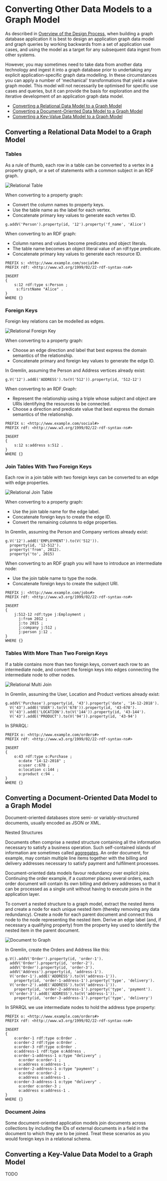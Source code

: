 # Converting Other Data Models to a Graph Model

As described in [Overview of the Design Process](../graph-data-modelling#overview-of-the-design-process), when building a graph database application it is best to design an application graph data model and graph queries by working backwards from a set of application use cases, and using the model as a target for any subsequent data ingest from other systems.

However, you may sometimes need to take data from another data technology and ingest it into a graph database prior to undertaking any explicit application-specific graph data modelling. In these circumstances you can apply a number of 'mechanical' transformations that yield a naive graph model. This model will not necessarily be optimised for specific use cases and queries, but it can provide the basis for exploration and the iterative development of an application graph data model.

  * [Converting a Relational Data Model to a Graph Model](#converting-a-relational-data-model-to-a-graph-model)
  * [Converting a Document-Oriented Data Model to a Graph Model](#converting-a-document-oriented-data-model-to-a-graph-model)
  * [Converting a Key-Value Data Model to a Graph Model](#converting-a-key-value-data-model-to-a-graph-model)

## Converting a Relational Data Model to a Graph Model

### Tables

As a rule of thumb, each row in a table can be converted to a vertex in a property graph, or a set of statements with a common subject in an RDF graph. 

![Relational Table](relational-table.png)

When converting to a property graph:

  * Convert the column names to property keys.
  * Use the table name as the label for each vertex. 
  * Concatenate primary key values to generate each vertex ID.

```
g.addV('Person').property(id, '12').property('f_name', 'Alice')
```

When converting to an RDF graph:

  * Column names and values become predicates and object literals.
  * The table name becomes an object literal value of an rdf:type predicate. 
  * Concatenate primary key values to generate each resource ID.

```
PREFIX s: <http://www.example.com/social#>
PREFIX rdf: <http://www.w3.org/1999/02/22-rdf-syntax-ns#>

INSERT
{
    s:12 rdf:type s:Person ;
     s:firstName "Alice" .
}
WHERE {}
```

### Foreign Keys

Foreign key relations can be modelled as edges. 

![Relational Foreign Key](relational-fk1.png)

When converting to a property graph:

  * Choose an edge direction and label that best express the domain semantics of the relationship.
  * Concatenate primary and foreign key values to generate the edge ID.

In Gremlin, assuming the Person and Address vertices already exist:

```
g.V('12').addE('ADDRESS').to(V('512')).property(id, '512-12')
```

When converting to an RDF Graph:

  * Represent the relationship using a triple whose subject and object are URIs identifying the resources to be connected.
  * Choose a direction and predicate value that best express the domain semantics of the relationship.

```
PREFIX s: <http://www.example.com/social#>
PREFIX rdf: <http://www.w3.org/1999/02/22-rdf-syntax-ns#>

INSERT
{
    s:12 s:address s:512 .
}
WHERE {}
```

### Join Tables With Two Foreign Keys

Each row in a join table with two foreign keys can be converted to an edge with edge properties.

![Relational Join Table](relational-join-table.png)

When converting to a property graph:

  * Use the join table name for the edge label.
  * Concatenate foreign keys to create the edge ID.
  * Convert the remaining columns to edge properties.

In Gremlin, assuming the Person and Company vertices already exist:

```
g.V('12').addE('EMPLOYMENT').to(V('512')).
  property(id, '12-512').
  property('from', 2012).
  property('to', 2015)
```

When converting to an RDF graph you will have to introduce an intermediate node:

  * Use the join table name to type the node.
  * Concatenate foreign keys to create the subject URI.

```
PREFIX j: <http://www.example.com/jobs#>
PREFIX rdf: <http://www.w3.org/1999/02/22-rdf-syntax-ns#>

INSERT
{
    j:512-12 rdf:type j:Employment ;
      j:from 2012 ;
      j:to 2015 ;
      j:company j:512 ;
      j:person j:12 .
}
WHERE {}
```

### Tables With More Than Two Foreign Keys

If a table contains more than two foreign keys, convert each row to an intermediate node, and convert the foreign keys into edges connecting the intermediate node to other nodes. 

![Relational Multi Join](relational-multi-join.png)

In Gremlin, assuming the User, Location and Product vertices already exist:

```
g.addV('Purchase').property(id, '43').property('date', '14-12-2018').
  V('43').addE('USER').to(V('678')).property(id, '43-678').
  V('43').addE('LOCATION').to(V('144')).property(id, '43-144').
  V('43').addE('PRODUCT').to(V('94')).property(id, '43-94')
```

In SPARQL:

```
PREFIX o: <http://www.example.com/orders#>
PREFIX rdf: <http://www.w3.org/1999/02/22-rdf-syntax-ns#>

INSERT
{
    o:43 rdf:type o:Purchase ;
      o:date "14-12-2018" ;
      o:user c:678 ;
      o:location c:144 ;
      o:product c:94 .
}
WHERE {}
```

## Converting a Document-Oriented Data Model to a Graph Model

Document-oriented databases store semi- or variably-structured documents, usually encoded as JSON or XML. 

Nested Structures

Documents often comprise a nested structure containing all the information necessary to satisfy a business operation. Such self-contained islands of information are sometimes called [aggregates](https://martinfowler.com/bliki/DDD_Aggregate.html). An order document, for example, may contain multiple line items together with the billing and delivery addresses necessary to satisfy payment and fulfilment processes. 

Document-oriented data models favour redundancy over explicit joins. Continuing the order example, if a customer places several orders, each order document will contain its own billing and delivery addresses so that it can be processed as a single unit without having to execute joins in the application layer.

To convert a nested structure to a graph model, extract the nested items and create a node for each unique nested item (thereby removing any data redundancy). Create a node for each parent document and connect this node to the node representing the nested item. Derive an edge label (and, if necessary a qualifying property) from the property key used to identify the nested item in the parent document. 

![Document to Graph](document-2-graph.png)

In Gremlin, create the Orders and Address like this:

```
g.V().addV('Order').property(id, 'order-1').
  addV('Order').property(id, 'order-2').
  addV('Order').property(id, 'order-3').
  addV('Address').property(id, 'address-1').
  V('order-1').addE('ADDRESS').to(V('address-1')).
    property(id, 'order-1-address-1').property('type', 'delivery').
  V('order-2').addE('ADDRESS').to(V('address-1')).
    property(id, 'order-2-address-1').property('type', 'payment').
  V('order-3').addE('ADDRESS').to(V('address-1')).
    property(id, 'order-3-address-1').property('type', 'delivery')
```

In SPARQL we use intermediate nodes to hold the address type property:

```
PREFIX o: <http://www.example.com/orders#>
PREFIX rdf: <http://www.w3.org/1999/02/22-rdf-syntax-ns#>

INSERT
{
    o:order-1 rdf:type o:Order .
    o:order-2 rdf:type o:Order .
    o:order-3 rdf:type o:Order .
    o:address-1 rdf:type o:Address .
    o:order-1-address-1 o:type "delivery" ;
      o:order o:order-1 ;
      o:address o:address-1 .
    o:order-2-address-1 o:type "payment" ;
      o:order o:order-2 ;
      o:address o:address-1 .
    o:order-3-address-1 o:type "delivery" .
      o:order o:order-3 ;
      o:address o:address-1 .
}
WHERE {}
```

### Document Joins

Some document-oriented application models join documents across collections by including the IDs of external documents in a field in the document to which they are to be joined. Treat these scenarios as you would foreign keys in a relational schema.

## Converting a Key-Value Data Model to a Graph Model

TODO










